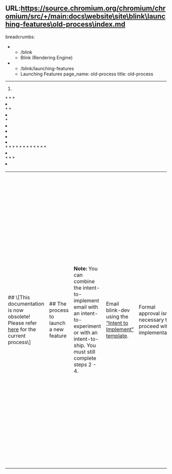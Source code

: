 URL:https://source.chromium.org/chromium/chromium/src/+/main:docs\website\site\blink\launching-features\old-process\index.md
---
breadcrumbs:
- - /blink
  - Blink (Rendering Engine)
- - /blink/launching-features
  - Launching Features
page_name: old-process
title: old-process
---

<table>
<tr>

<td>## \[This documentation is now obsolete! Please refer <a href="/blink/launching-features">here</a> for the current process\]</td>

<td>## The process to launch a new feature</td>

<td><b>Note:</b> You can combine the intent-to-implement email with an
intent-to-experiment or with an intent-to-ship. You must still complete steps 2
- 4.</td>

1.  <td>Email blink-dev using the <a
            href="https://docs.google.com/document/d/1vlTlsQKThwaX0-lj_iZbVTzyqY7LioqERU8DK3u3XjI/edit#bookmark=kix.p5nalpch13qw">“Intent
            to Implement” template</a>. </td>
    *   <td>Formal approval isn't necessary to proceed with
                implementation</td>
    *   <td>Code cannot be checked into trunk without an LGTM in code
                review</td>
    *   <td>Opposition on the "Implement" thread will likely resurface
                when you try to ship, so try to resolve issues early</td>
2.  <td>Create an entry on <a
            href="http://chromestatus.com/">chromestatus</a>.</td>
    *   <td>You'll need to use an @chromium.org account for
                chromestatus.com. If you don't have one, please fill out this
                form.</td>
    *   <td>If you have trouble with chromestatus, please open an issue
                on GitHub.</td>
3.  <td>File an OWP launch tracking bug</td>
    *   <td>Some launches may require a formal Chrome review. If your
                feature has privacy, legal, or UI impact, please email
                web-platform-pms@google.com to set a review in motion.</td>
4.  <td>Most changes should start a <a
            href="https://w3ctag.github.io/workmode/#specification-reviews">TAG
            review</a>. If you're not sure, file one. And link to the bug
            tracker for that to make it easy.</td>
5.  <td>Implement your change as a Runtime-Enabled Feature.</td>
6.  <td>Your feature should have interop tests, preferably
            web-platform-tests. If Chrome is the first one implementing a spec,
            the requirements for web-platform-tests coverage + quality will be
            fairly high for shipping.</td>
7.  <td>Optionally, run an <a href="/blink/origin-trials">origin
            trial</a> for your feature to collect developer feedback/data, as
            input to the standardization process.</td>
    *   <td>If you answer “no” to all of the following questions, an
                origin trial is unnecessary (see caveat in \[1\]).</td>
        *   <td>Is there disagreement about how well this API satisfies
                    its intended use case?</td>
        *   <td>Are you unsure about what API shape will be the most
                    ergonomic in real world scenarios?</td>
        *   <td>Is it hard to quantify performance gains without testing
                    on real world sites?</td>
        *   <td>Is there a reason that this API needs to be deployed to
                    real users, rather than behind a flag, for data to be
                    meaningful?</td>
    *   <td>If you decide to run a trial, or are unsure, please first
                consult with the Origin Trials core team. </td>
        *   <td>Email <a
                    href="mailto:experimentation-dev@chromium.org">experimentation-dev@chromium.org</a>.
                    Google employees can alternatively schedule a meeting
                    directly with <a
                    href="mailto:origin-trials-core@google.com">origin-trials-core@google.com</a>.</td>
    *   <td>If you've decided to run an origin trial, do the following
                steps. If not then skip to step 8 of the launch process.</td>
        *   <td>Follow the instructions on <a
                    href="/blink/origin-trials/running-an-origin-trial">how to
                    run an origin trial</a>. Google employees should see <a
                    href="http://go/running-an-origin-trial">go/running-an-origin-trial</a>.</td>
        *   <td>Email blink-dev using the <a
                    href="https://docs.google.com/document/d/1vlTlsQKThwaX0-lj_iZbVTzyqY7LioqERU8DK3u3XjI/edit#bookmark=id.pygli2e122ic">“Intent
                    to Experiment” template</a>. Wait for LGTM from at least 1
                    API Owner (again see caveat in \[1\]).</td>
        *   <td>At the start of every subsequent release, post an update
                    on usage of the feature on the intent to experiment thread
                    in blink-dev.</td>
        *   <td>There is an automatic and mandatory 1 week period when
                    your feature is disabled at the end of the origin trial,
                    before it potentially graduates to Stable. Tokens will
                    expire 1 week before the earliest stable channel launch
                    date, but note that a stable launch takes many days to
                    deploy to users. This exists to encourage feature authors to
                    make breaking changes, if appropriate, before the feature
                    lands in stable, and to make clear to clients of the origin
                    trial feature that in all circumstances the feature will be
                    disabled (hopefully only briefly) at some point.</td>
8.  <td>When your feature is ready to ship, email blink-dev using the <a
            href="https://docs.google.com/document/d/1vlTlsQKThwaX0-lj_iZbVTzyqY7LioqERU8DK3u3XjI/edit#bookmark=id.w8j30a6lypz0">“Intent
            to Ship” template</a>. </td>
    *   <td>Respond to any feedback or questions raised in the
                thread</td>
    *   <td>You need at least 3 LGTMs from API owners to launch.</td>
    *   <td>If you have resolved all feedback and are blocked on API
                owner LGTMs, add blink-api-owners-discuss@chromium.org
                requesting final approval.</td>
9.  <td>Enable by default.</td>

<td>\[1\] Origin trials should be run for a specific reason. These questions are
guidance to identifying that reason. However, there is still debate about the
right reasons, so the guidance may change. You can join the conversation in <a
href="https://docs.google.com/document/d/1oSlxRwsc8vTUGDGAPU6CaJ8dXRdvCdxvZJGxDp9IC3M/edit#heading=h.eeiog2sf7oht">this
doc</a>.</td>

</tr>
</table>
